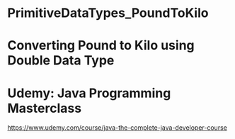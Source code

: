 # PrimitiveDataTypes_PoundToKilo
# Converting Pound to Kilo using Double Data Type
# Udemy: Java Programming Masterclass
https://www.udemy.com/course/java-the-complete-java-developer-course
